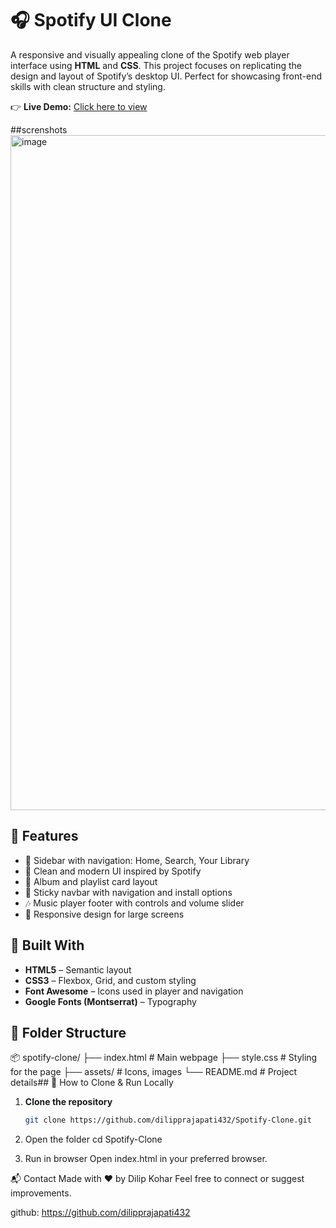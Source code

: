 # 🎧 Spotify UI Clone

A responsive and visually appealing clone of the Spotify web player interface using **HTML** and **CSS**. This project focuses on replicating the design and layout of Spotify’s desktop UI. Perfect for showcasing front-end skills with clean structure and styling.

👉 **Live Demo:** [Click here to view](https://dilipprajapati432.github.io/Spotify-Clone/)

##screnshots
<img width="1920" height="1080" alt="image" src="https://github.com/user-attachments/assets/6fad0b9e-88ad-4255-820c-7b5dc8049e01" />

## 🚀 Features

- 🎵 Sidebar with navigation: Home, Search, Your Library  
- 🎨 Clean and modern UI inspired by Spotify  
- 📂 Album and playlist card layout  
- 📌 Sticky navbar with navigation and install options  
- 🎶 Music player footer with controls and volume slider  
- 📱 Responsive design for large screens


## 🧱 Built With

- **HTML5** – Semantic layout  
- **CSS3** – Flexbox, Grid, and custom styling  
- **Font Awesome** – Icons used in player and navigation  
- **Google Fonts (Montserrat)** – Typography  

## 📁 Folder Structure

📦 spotify-clone/
├── index.html # Main webpage
├── style.css # Styling for the page
├── assets/ # Icons, images
└── README.md # Project details## 📂 How to Clone & Run Locally

1. **Clone the repository**
   ```bash
   git clone https://github.com/dilipprajapati432/Spotify-Clone.git
2. Open the folder
   cd Spotify-Clone

3. Run in browser
   Open index.html in your preferred browser.



📬 Contact
Made with ❤️ by Dilip Kohar
Feel free to connect or suggest improvements.

github: https://github.com/dilipprajapati432
